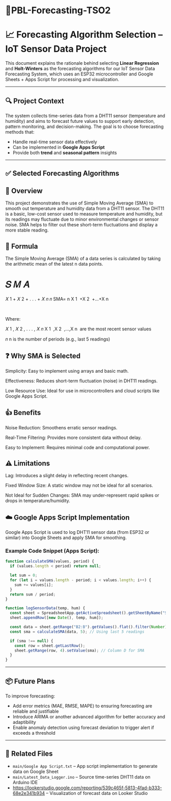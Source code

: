 # 📡PBL-Forecasting-TSO2

# 📈 Forecasting Algorithm Selection – IoT Sensor Data Project

This document explains the rationale behind selecting **Linear Regression** and **Holt-Winters** as the forecasting algorithms for our IoT Sensor Data Forecasting System, which uses an ESP32 microcontroller and Google Sheets + Apps Script for processing and visualization.

---

## 🔍 Project Context

The system collects time-series data from a DHT11 sensor (temperature and humidity) and aims to forecast future values to support early detection, pattern monitoring, and decision-making. The goal is to choose forecasting methods that:
- Handle real-time sensor data effectively
- Can be implemented in **Google Apps Script**
- Provide both **trend** and **seasonal pattern** insights

---

## ✅ Selected Forecasting Algorithms

## 📌 Overview
This project demonstrates the use of Simple Moving Average (SMA) to smooth out temperature and humidity data from a DHT11 sensor. The DHT11 is a basic, low-cost sensor used to measure temperature and humidity, but its readings may fluctuate due to minor environmental changes or sensor noise. SMA helps to filter out these short-term fluctuations and display a more stable reading.

## 🧮 Formula
The Simple Moving Average (SMA) of a data series is calculated by taking the arithmetic mean of the latest n data points.

𝑆
𝑀
𝐴
=
𝑋
1
+
𝑋
2
+
.
.
.
+
𝑋
𝑛
𝑛
SMA= 
n
X 
1
​
 +X 
2
​
 +...+X 
n
​
 
​
 
Where:

𝑋
1
,
𝑋
2
,
.
.
.
,
𝑋
𝑛
X 
1
​
 ,X 
2
​
 ,...,X 
n
​
  are the most recent sensor values

𝑛
n is the number of periods (e.g., last 5 readings)

## ❓ Why SMA is Selected
Simplicity: Easy to implement using arrays and basic math.

Effectiveness: Reduces short-term fluctuation (noise) in DHT11 readings.

Low Resource Use: Ideal for use in microcontrollers and cloud scripts like Google Apps Script.

## 👍 Benefits
Noise Reduction: Smoothens erratic sensor readings.

Real-Time Filtering: Provides more consistent data without delay.

Easy to Implement: Requires minimal code and computational power.

## ⚠️ Limitations
Lag: Introduces a slight delay in reflecting recent changes.

Fixed Window Size: A static window may not be ideal for all scenarios.

Not Ideal for Sudden Changes: SMA may under-represent rapid spikes or drops in temperature/humidity.

## ☁️ Google Apps Script Implementation
Google Apps Script is used to log DHT11 sensor data (from ESP32 or similar) into Google Sheets and apply SMA for smoothing.

### Example Code Snippet (Apps Script):
```javascript
function calculateSMA(values, period) {
  if (values.length < period) return null;

  let sum = 0;
  for (let i = values.length - period; i < values.length; i++) {
    sum += values[i];
  }
  return sum / period;
}

function logSensorData(temp, hum) {
  const sheet = SpreadsheetApp.getActiveSpreadsheet().getSheetByName("SensorData");
  sheet.appendRow([new Date(), temp, hum]);

  const data = sheet.getRange("B2:B").getValues().flat().filter(Number);
  const sma = calculateSMA(data, 5); // Using last 5 readings

  if (sma !== null) {
    const row = sheet.getLastRow();
    sheet.getRange(row, 4).setValue(sma); // Column D for SMA
  }
}
```
---

## 📦 Future Plans
To improve forecasting:
- Add error metrics (MAE, RMSE, MAPE) to ensuring forecasting are reliable and justifiable
- Introduce ARIMA or another advanced algorithm for better accuracy and adaptibility
- Enable anomaly detection using forecast deviation to trigger alert if exceeds a threshold

---

## 📁 Related Files
- `main/Google App Script.txt` – App script implementation to generate data on Google Sheet
- `main/Latest_Data_Logger.ino` – Source time-series DHT11 data on Arduino IDE
- https://lookerstudio.google.com/reporting/539c465f-5813-4fad-b333-68e2e341b934 – Visualization of forecast data on Looker Studio

